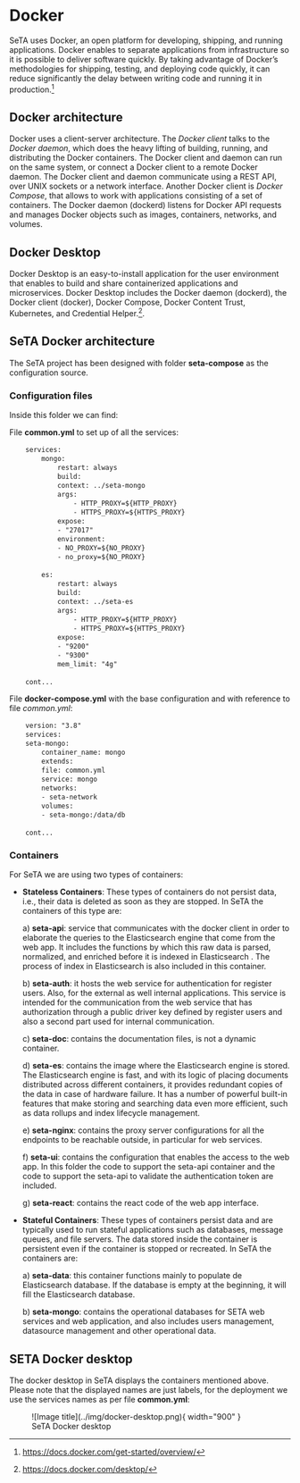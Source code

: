 # Docker   
SeTA uses Docker, an open platform for developing, shipping, and running applications. Docker enables to separate applications from infrastructure so it is possible to deliver software quickly. By taking advantage of Docker’s methodologies for shipping, testing, and deploying code quickly, it can reduce significantly the delay between writing code and running it in production.[^1]



## Docker architecture

Docker uses a client-server architecture. The *Docker client* talks to the *Docker daemon*, which does the heavy lifting of building, running, and distributing the Docker containers. The Docker client and daemon can run on the same system, or connect a Docker client to a remote Docker daemon. The Docker client and daemon communicate using a REST API, over UNIX sockets or a network interface. Another Docker client is *Docker Compose*, that allows to work with applications consisting of a set of containers.  The Docker daemon (dockerd) listens for Docker API requests and manages Docker objects such as images, containers, networks, and volumes.      

## Docker Desktop

Docker Desktop is an easy-to-install application for the user environment that enables to build and share containerized applications and microservices. Docker Desktop includes the Docker daemon (dockerd), the Docker client (docker), Docker Compose, Docker Content Trust, Kubernetes, and Credential Helper.[^2].



## SeTA Docker architecture

The SeTA project has been designed with folder **seta-compose** as the configuration source. 

### Configuration files
Inside this folder we can find:

File **common.yml** to set up of all the services:

```
    services:
        mongo:
            restart: always
            build:
            context: ../seta-mongo
            args:
                - HTTP_PROXY=${HTTP_PROXY}
                - HTTPS_PROXY=${HTTPS_PROXY}
            expose:
            - "27017"
            environment:
            - NO_PROXY=${NO_PROXY}
            - no_proxy=${NO_PROXY}

        es:
            restart: always
            build:
            context: ../seta-es
            args:
                - HTTP_PROXY=${HTTP_PROXY}
                - HTTPS_PROXY=${HTTPS_PROXY}
            expose:
            - "9200"
            - "9300"
            mem_limit: "4g"
    
    cont...
```

File **docker-compose.yml** with the base configuration and with reference to file *common.yml*:

```
    version: "3.8"
    services:
    seta-mongo:
        container_name: mongo
        extends:
        file: common.yml
        service: mongo
        networks:
        - seta-network
        volumes:
        - seta-mongo:/data/db

    cont...
```
### Containers
For SeTA we are using two types of containers:     

- **Stateless Containers**: These types of containers do not persist data, i.e., their data is deleted as soon as they are stopped.    In SeTA the containers of this type are:    

    a) **seta-api**: service that communicates with the docker client in order to elaborate the queries to the Elasticsearch  engine that come from the web app.   It includes the functions by which this raw data is parsed, normalized, and enriched before it is indexed in Elasticsearch .   The process of index in Elasticsearch  is also included in this container. 

    b) **seta-auth**: it hosts the web service for authentication for register users. Also, for the external as well internal applications. This service is intended for the communication from the web service that has authorization through a public driver key defined by register users and also a second part used for internal communication.                   

    c)  **seta-doc**: contains the documentation files, is not a dynamic container.                   

    d) **seta-es**: contains the image where the Elasticsearch  engine is stored.  The Elasticsearch  engine is fast, and with its logic of placing documents distributed across different containers, it provides redundant copies of the data in case of hardware failure. It has a number of powerful built-in features that make storing and searching data even more efficient, such as data rollups and index lifecycle management.

    e) **seta-nginx**: contains the proxy server configurations for all the endpoints to be reachable outside, in particular for web services.

    f) **seta-ui**: contains the configuration that enables the access to the web app. In this folder the code to support the seta-api container and the code to support the seta-api to validate the authentication token are included.

    g) **seta-react**: contains the react code of the web app interface.

- **Stateful Containers**: These types of containers persist data and are typically used to run stateful applications such as databases, message queues, and file servers. The data stored inside the container is persistent even if the container is stopped or recreated.  In SeTA the containers are:    

    a) **seta-data**: this container functions mainly to populate de Elasticsearch  database. If the database is empty at the beginning, it will fill the Elasticsearch  database.

    b) **seta-mongo**: contains the operational databases for SETA web services and web application, and also includes users management, datasource management and other operational data.



## SETA Docker desktop

The docker desktop in SeTA displays the containers mentioned above. Please note that the displayed names are just labels, for the deployment we use the services names as per file **common.yml**:  

<figure markdown>
![Image title](../img/docker-desktop.png){ width="900" }
<figcaption>SeTA Docker desktop</figcaption>
</figure>






[^1]: https://docs.docker.com/get-started/overview/
[^2]: https://docs.docker.com/desktop/